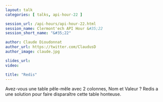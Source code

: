 ```yaml
---
layout: talk
categories: [ talks, api-hour-22 ]

session_url: /api-hours/api-hour-22.html
session_name: Clermont'ech API Hour &#35;22
session_short_name: "&#35;22"

author: Claude Dioudonnat
author_url: https://twitter.com/ClaudusD
author_image: claude.jpg

slides_url:
video:

title: "Redis"
---
```


Avez-vous une table pêle-mêle avec 2 colonnes, Nom et Valeur ? Redis a une solution pour faire disparaître cette table honteuse.
